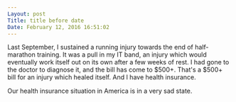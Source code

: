 ```yaml
---
Layout: post
Title: title before date
Date: February 12, 2016 16:51:02
---
```

Last September, I sustained a running injury towards the end of half-marathon training. It was a pull in my IT band, an injury which would eventually work itself out on its own after a few weeks of rest. I had gone to the doctor to diagnose it, and the bill has come to $500+. That's a $500+ bill for an injury which healed itself. And I have health insurance. 

Our health insurance situation in America is in a very sad state. 